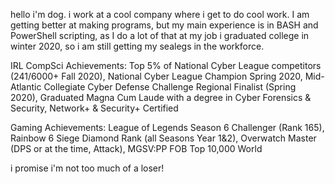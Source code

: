 hello i'm dog. i work at a cool company where i get to do cool work.
I am getting better at making programs, but my main experience is in BASH and PowerShell scripting, as I do a lot of that at my job
i graduated college in winter 2020, so i am still getting my sealegs in the workforce.

IRL CompSci Achievements: 
Top 5% of National Cyber League competitors (241/6000+ Fall 2020), 
National Cyber League Champion Spring 2020, 
Mid-Atlantic Collegiate Cyber Defense Challenge Regional Finalist (Spring 2020), 
Graduated Magna Cum Laude with a degree in Cyber Forensics & Security, 
Network+ & Security+ Certified

Gaming Achievements: 
League of Legends Season 6 Challenger (Rank 165), 
Rainbow 6 Siege Diamond Rank (all Seasons Year 1&2), 
Overwatch Master (DPS or at the time, Attack), 
MGSV:PP FOB Top 10,000 World

i promise i'm not too much of a loser!

<!---
barkwoofdog/barkwoofdog is a ✨ special ✨ repository because its `README.md` (this file) appears on your GitHub profile.
You can click the Preview link to take a look at your changes.
--->
